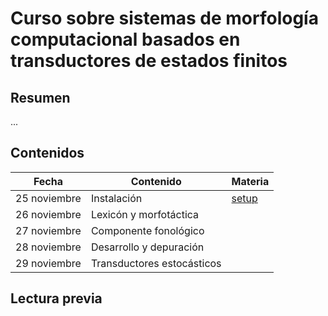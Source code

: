 # Curso sobre sistemas de morfología computacional basados en transductores de estados finitos

## Resumen

...

## Contenidos 



| Fecha          | Contenido      | Materia | 
|----------------|----------------|---------
|   25 noviembre |   Instalación | [setup](setup.html) | 
|   26 noviembre |   Lexicón y morfotáctica |  | 
|   27 noviembre |   Componente fonológico |  | 
|   28 noviembre |   Desarrollo y depuración |  | 
|   29 noviembre |   Transductores estocásticos |  | 

## Lectura previa



